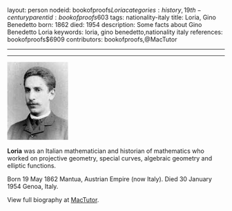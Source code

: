 layout: person
nodeid: bookofproofs$Loria
categories: history,19th-century
parentid: bookofproofs$603
tags: nationality-italy
title: Loria, Gino Benedetto
born: 1862
died: 1954
description: Some facts about Gino Benedetto Loria
keywords: loria, gino benedetto,nationality italy
references: bookofproofs$6909
contributors: bookofproofs,@MacTutor

---


---

![Loria.jpg](https://github.com/bookofproofs/bookofproofs.github.io/blob/main/_sources/_assets/images/portraits/Loria.jpg?raw=true)

**Loria** was an Italian mathematician and historian of mathematics who worked on projective geometry, special curves, algebraic geometry and elliptic functions.

Born 19 May 1862 Mantua, Austrian Empire (now Italy). Died 30 January 1954 Genoa, Italy.


View full biography at [MacTutor](https://mathshistory.st-andrews.ac.uk/Biographies/Loria/).